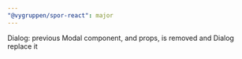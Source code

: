 ```yaml
---
"@vygruppen/spor-react": major
---
```


Dialog: previous Modal component, and props, is removed and Dialog replace it
